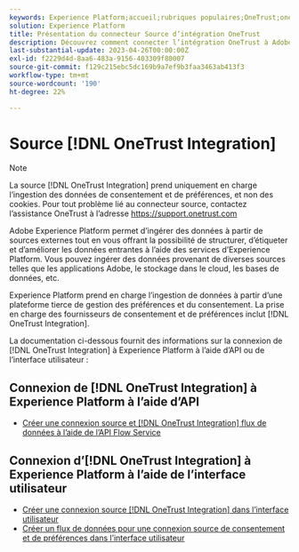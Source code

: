 ```yaml
---
keywords: Experience Platform;accueil;rubriques populaires;OneTrust;onetrust;consentement;consentement et préférences;conformité
solution: Experience Platform
title: Présentation du connecteur Source d’intégration OneTrust
description: Découvrez comment connecter l’intégration OneTrust à Adobe Experience Platform à l’aide d’API ou de l’interface utilisateur.
last-substantial-update: 2023-04-26T00:00:00Z
exl-id: f2229d4d-8aa6-483a-9156-403309f80007
source-git-commit: f129c215ebc5dc169b9a7ef9b3faa3463ab413f3
workflow-type: tm+mt
source-wordcount: '190'
ht-degree: 22%

---
```


# Source [!DNL OneTrust Integration]

>[!NOTE]
>
>La source [!DNL OneTrust Integration] prend uniquement en charge l’ingestion des données de consentement et de préférences, et non des cookies. Pour tout problème lié au connecteur source, contactez l’assistance OneTrust à l’adresse https://support.onetrust.com

Adobe Experience Platform permet d’ingérer des données à partir de sources externes tout en vous offrant la possibilité de structurer, d’étiqueter et d’améliorer les données entrantes à l’aide des services d’Experience Platform. Vous pouvez ingérer des données provenant de diverses sources telles que les applications Adobe, le stockage dans le cloud, les bases de données, etc.

Experience Platform prend en charge l’ingestion de données à partir d’une plateforme tierce de gestion des préférences et du consentement. La prise en charge des fournisseurs de consentement et de préférences inclut [!DNL OneTrust Integration].

La documentation ci-dessous fournit des informations sur la connexion de [!DNL OneTrust Integration] à Experience Platform à l’aide d’API ou de l’interface utilisateur :

## Connexion de [!DNL OneTrust Integration] à Experience Platform à l’aide d’API

- [Créer une connexion source et  [!DNL OneTrust Integration]  flux de données à l’aide de l’API Flow Service](../../tutorials/api/create/consent-and-preferences/onetrust.md)

## Connexion d’[!DNL OneTrust Integration] à Experience Platform à l’aide de l’interface utilisateur

- [Créer une connexion source  [!DNL OneTrust Integration]  dans l’interface utilisateur](../../tutorials/ui/create/consent-and-preferences/onetrust.md)
- [Créer un flux de données pour une connexion source de consentement et de préférences dans l’interface utilisateur](../../tutorials/ui/dataflow/consent-and-preferences.md)
